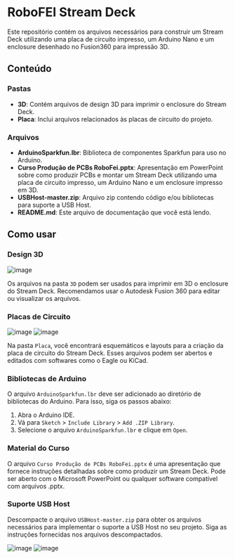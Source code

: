 # RoboFEI Stream Deck

Este repositório contém os arquivos necessários para construir um Stream Deck utilizando uma placa de circuito impresso, um Arduino Nano e um enclosure desenhado no Fusion360 para impressão 3D.

## Conteúdo

### Pastas

- **3D**: Contém arquivos de design 3D para imprimir o enclosure do Stream Deck.
- **Placa**: Inclui arquivos relacionados às placas de circuito do projeto.

### Arquivos

- **ArduinoSparkfun.lbr**: Biblioteca de componentes Sparkfun para uso no Arduino.
- **Curso Produção de PCBs RoboFei.pptx**: Apresentação em PowerPoint sobre como produzir PCBs e montar um Stream Deck utilizando uma placa de circuito impresso, um Arduino Nano e um enclosure impresso em 3D.
- **USBHost-master.zip**: Arquivo zip contendo código e/ou bibliotecas para suporte a USB Host.
- **README.md**: Este arquivo de documentação que você está lendo.

## Como usar

### Design 3D

![image](https://github.com/user-attachments/assets/4c08df09-6578-4392-8de7-4bb9282fa331)

Os arquivos na pasta `3D` podem ser usados para imprimir em 3D o enclosure do Stream Deck. Recomendamos usar o Autodesk Fusion 360 para editar ou visualizar os arquivos.

### Placas de Circuito

![image](https://github.com/user-attachments/assets/3d820bcc-6db4-48f9-8bb5-343a60590551)
![image](https://github.com/user-attachments/assets/fdf3e469-65fd-4061-9582-80ce9c2e8930)


Na pasta `Placa`, você encontrará esquemáticos e layouts para a criação da placa de circuito do Stream Deck. Esses arquivos podem ser abertos e editados com softwares como o Eagle ou KiCad.

### Bibliotecas de Arduino

O arquivo `ArduinoSparkfun.lbr` deve ser adicionado ao diretório de bibliotecas do Arduino. Para isso, siga os passos abaixo:

1. Abra o Arduino IDE.
2. Vá para `Sketch` > `Include Library` > `Add .ZIP Library`.
3. Selecione o arquivo `ArduinoSparkfun.lbr` e clique em `Open`.

### Material do Curso

O arquivo `Curso Produção de PCBs RoboFei.pptx` é uma apresentação que fornece instruções detalhadas sobre como produzir um Stream Deck. Pode ser aberto com o Microsoft PowerPoint ou qualquer software compatível com arquivos .pptx.

### Suporte USB Host

Descompacte o arquivo `USBHost-master.zip` para obter os arquivos necessários para implementar o suporte a USB Host no seu projeto. Siga as instruções fornecidas nos arquivos descompactados.

![image](https://github.com/user-attachments/assets/36910fb1-60e1-4699-bf29-1f71160a6cca)
![image](https://github.com/user-attachments/assets/44dec17f-a54c-49b8-a888-56bb7b17d354)

